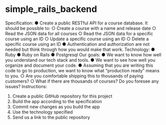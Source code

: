 # simple_rails_backend

Specification:
● Create a public RESTful API for a course database. It should be possible to:
○ Create a course with a name and release date
○ Read the JSON data for all courses
○ Read the JSON data for a specific course using an ID
○ Update a specific course using an ID
○ Delete a specific course using an ID
● Authentication and authorization are not needed but think through how you would make
that work.
Technology:
● Ruby
● Ruby on Rails
● Postgresql
Our goals:
● We want to know how well you understand our tech stack and tools.
● We want to see how well you organize and document your code.
● Assuming that you are writing this code to go to production, we want to know what
“production ready” means to you.
○ Are you comfortable shipping this to thousands of paying customers?
○ What if there are thousands of courses? Do you foresee any issues?
Instructions:
1. Create a public GitHub repository for this project
2. Build the app according to the specification
3. Commit new changes as you build the app
4. Use the technology specified
5. Send us a link to the public repository
